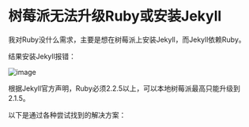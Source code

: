# 树莓派无法升级Ruby或安装Jekyll

我对Ruby没什么需求，主要是想在树莓派上安装Jekyll，而Jekyll依赖Ruby。

结果安装Jekyll报错：

![image](https://user-images.githubusercontent.com/14041622/45497453-6d3f7a00-b7aa-11e8-8585-5d24227e23f0.png)

根据Jekyll官方声明，Ruby必须2.2.5以上，可以本地树莓派最高只能升级到2.1.5。

以下是通过各种尝试找到的解决方案：


